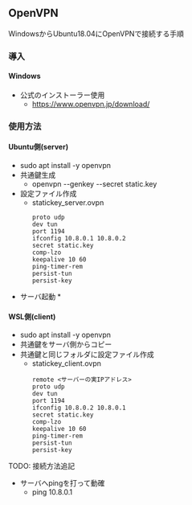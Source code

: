 ## OpenVPN

WindowsからUbuntu18.04にOpenVPNで接続する手順

### 導入

#### Windows

* 公式のインストーラー使用
  * https://www.openvpn.jp/download/

### 使用方法

#### Ubuntu側(server)

* sudo apt install -y openvpn
* 共通鍵生成
  * openvpn --genkey --secret static.key
* 設定ファイル作成
  * statickey_server.ovpn
    ```
    proto udp
    dev tun
    port 1194
    ifconfig 10.8.0.1 10.8.0.2
    secret static.key
    comp-lzo
    keepalive 10 60
    ping-timer-rem
    persist-tun
    persist-key
    ```
* サーバ起動
  * 

#### WSL側(client)

* sudo apt install -y openvpn
* 共通鍵をサーバ側からコピー
* 共通鍵と同じフォルダに設定ファイル作成
  * statickey_client.ovpn
    ```
    remote <サーバーの実IPアドレス>
    proto udp
    dev tun
    port 1194
    ifconfig 10.8.0.2 10.8.0.1
    secret static.key
    comp-lzo
    keepalive 10 60
    ping-timer-rem
    persist-tun
    persist-key
    ```
TODO: 接続方法追記
* サーバへpingを打って動確
  * ping 10.8.0.1